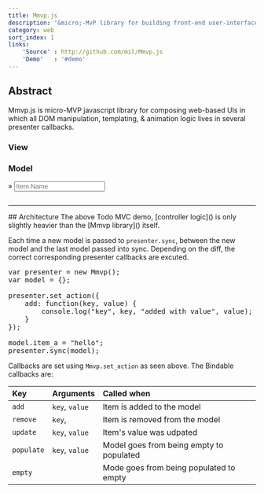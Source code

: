 ```yaml
---
title: Mmvp.js
description: '&micro;-MvP library for building front-end user-interfaces.'
category: web
sort_index: 1
links:
    'Source' : http://github.com/mil/Mmvp.js
    'Demo'   : '#demo'
---
```




## Abstract
Mmvp.js is micro-MVP javascript library for composing web-based UIs in which all DOM manipulation, templating, &amp; animation logic lives in several presenter callbacks.

<script type='text/javascript' src='/interfaces/Mmvp.js/demo/underscore.min.js'></script>
<script type='text/javascript' src='/interfaces/Mmvp.js/demo/Mmvp.js'></script>
<script type='text/javascript' src='/interfaces/Mmvp.js/demo/js/todo.js'></script>
<script type='text/javascript' src='/interfaces/Mmvp.js/demo/js/demo_page.js'></script>
<link rel='stylesheet' href='/interfaces/Mmvp.js/demo/css/style.css' />

<section id="demo" class='block'>
  <nav><h3 class='view active'>View</h3><h3 class='model'>Model</h3></nav>
  <section id='switcher'> 
    <section class='view active'>  
      <div id="viewpen"></div>
      <div id='newitem'>
        <span class='hint'>&raquo;</span>
        <input type='text' placeholder='Item Name'>
      </div>
    </section>
    <section class='model'><pre class='brush: js; toolbar: false;'></pre></section>
  </section>
</section>






<hr>
## Architecture
The above Todo MVC demo, [controller logic]() is only slightly heavier than the [Mmvp library]() itself.  

Each time a new model is passed to `presenter.sync`, between the new model and the last model passed into sync. Depending on the diff, the correct corresponding  presenter callbacks are excuted. 

<pre class='sh_javascript'>
var presenter = new Mmvp();
var model = {};

presenter.set_action({
    add: function(key, value) {
        console.log("key", key, "added with value", value);
    }
});

model.item_a = "hello";
presenter.sync(model);
</pre>

Callbacks are set using `Mmvp.set_action` as seen above. The Bindable callbacks are:

|Key        |Arguments         |Called when |
|:-------   |:-----------------|:-----------------------------------------|
|`add`      | `key`, `value`   | Item is added to the model               |
|`remove`   | `key`,           | Item is removed from the model           |
|`update`   | `key`, `value`   | Item's value was udpated                 |
|`populate` | `key`, `value`   | Model goes from being empty to populated |
|`empty`    |                  | Mode goes from being populated to empty  |
